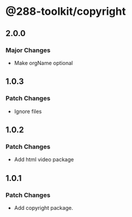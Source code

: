 # @288-toolkit/copyright

## 2.0.0

### Major Changes

- Make orgName optional

## 1.0.3

### Patch Changes

- Ignore files

## 1.0.2

### Patch Changes

- Add html video package

## 1.0.1

### Patch Changes

- Add copyright package.
